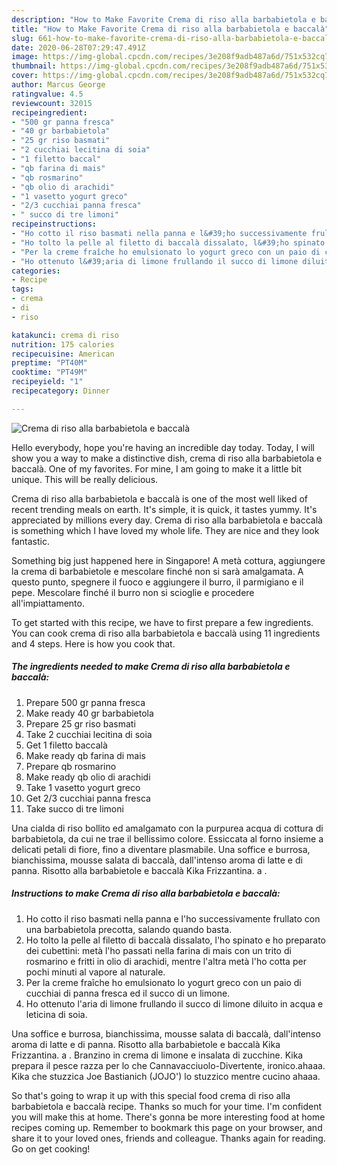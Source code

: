 ```yaml
---
description: "How to Make Favorite Crema di riso alla barbabietola e baccalà"
title: "How to Make Favorite Crema di riso alla barbabietola e baccalà"
slug: 661-how-to-make-favorite-crema-di-riso-alla-barbabietola-e-baccala
date: 2020-06-28T07:29:47.491Z
image: https://img-global.cpcdn.com/recipes/3e208f9adb487a6d/751x532cq70/crema-di-riso-alla-barbabietola-e-baccala-recipe-main-photo.jpg
thumbnail: https://img-global.cpcdn.com/recipes/3e208f9adb487a6d/751x532cq70/crema-di-riso-alla-barbabietola-e-baccala-recipe-main-photo.jpg
cover: https://img-global.cpcdn.com/recipes/3e208f9adb487a6d/751x532cq70/crema-di-riso-alla-barbabietola-e-baccala-recipe-main-photo.jpg
author: Marcus George
ratingvalue: 4.5
reviewcount: 32015
recipeingredient:
- "500 gr panna fresca"
- "40 gr barbabietola"
- "25 gr riso basmati"
- "2 cucchiai lecitina di soia"
- "1 filetto baccal"
- "qb farina di mais"
- "qb rosmarino"
- "qb olio di arachidi"
- "1 vasetto yogurt greco"
- "2/3 cucchiai panna fresca"
- " succo di tre limoni"
recipeinstructions:
- "Ho cotto il riso basmati nella panna e l&#39;ho successivamente frullato con una barbabietola precotta, salando quando basta."
- "Ho tolto la pelle al filetto di baccalà dissalato, l&#39;ho spinato e ho preparato dei cubettini: metà l&#39;ho passati nella farina di mais con un trito di rosmarino e fritti in olio di arachidi, mentre l&#39;altra metà l&#39;ho cotta per pochi minuti al vapore al naturale."
- "Per la creme fraîche ho emulsionato lo yogurt greco con un paio di cucchiai di panna fresca ed il succo di un limone."
- "Ho ottenuto l&#39;aria di limone frullando il succo di limone diluito in acqua e leticina di soia."
categories:
- Recipe
tags:
- crema
- di
- riso

katakunci: crema di riso 
nutrition: 175 calories
recipecuisine: American
preptime: "PT40M"
cooktime: "PT49M"
recipeyield: "1"
recipecategory: Dinner

---
```



![Crema di riso alla barbabietola e baccalà](https://img-global.cpcdn.com/recipes/3e208f9adb487a6d/751x532cq70/crema-di-riso-alla-barbabietola-e-baccala-recipe-main-photo.jpg)

Hello everybody, hope you're having an incredible day today. Today, I will show you a way to make a distinctive dish, crema di riso alla barbabietola e baccalà. One of my favorites. For mine, I am going to make it a little bit unique. This will be really delicious.

Crema di riso alla barbabietola e baccalà is one of the most well liked of recent trending meals on earth. It's simple, it is quick, it tastes yummy. It's appreciated by millions every day. Crema di riso alla barbabietola e baccalà is something which I have loved my whole life. They are nice and they look fantastic.

Something big just happened here in Singapore! A metà cottura, aggiungere la crema di barbabietole e mescolare finché non si sarà amalgamata. A questo punto, spegnere il fuoco e aggiungere il burro, il parmigiano e il pepe. Mescolare finché il burro non si scioglie e procedere all&#39;impiattamento.


To get started with this recipe, we have to first prepare a few ingredients. You can cook crema di riso alla barbabietola e baccalà using 11 ingredients and 4 steps. Here is how you cook that.

<!--inarticleads1-->

##### The ingredients needed to make Crema di riso alla barbabietola e baccalà:

1. Prepare 500 gr panna fresca
1. Make ready 40 gr barbabietola
1. Prepare 25 gr riso basmati
1. Take 2 cucchiai lecitina di soia
1. Get 1 filetto baccalà
1. Make ready qb farina di mais
1. Prepare qb rosmarino
1. Make ready qb olio di arachidi
1. Take 1 vasetto yogurt greco
1. Get 2/3 cucchiai panna fresca
1. Take  succo di tre limoni


Una cialda di riso bollito ed amalgamato con la purpurea acqua di cottura di barbabietola, da cui ne trae il bellissimo colore. Essiccata al forno insieme a delicati petali di fiore, fino a diventare plasmabile. Una soffice e burrosa, bianchissima, mousse salata di baccalà, dall&#39;intenso aroma di latte e di panna. Risotto alla barbabietole e baccalà Kika Frizzantina. a . 

<!--inarticleads2-->

##### Instructions to make Crema di riso alla barbabietola e baccalà:

1. Ho cotto il riso basmati nella panna e l&#39;ho successivamente frullato con una barbabietola precotta, salando quando basta.
1. Ho tolto la pelle al filetto di baccalà dissalato, l&#39;ho spinato e ho preparato dei cubettini: metà l&#39;ho passati nella farina di mais con un trito di rosmarino e fritti in olio di arachidi, mentre l&#39;altra metà l&#39;ho cotta per pochi minuti al vapore al naturale.
1. Per la creme fraîche ho emulsionato lo yogurt greco con un paio di cucchiai di panna fresca ed il succo di un limone.
1. Ho ottenuto l&#39;aria di limone frullando il succo di limone diluito in acqua e leticina di soia.


Una soffice e burrosa, bianchissima, mousse salata di baccalà, dall&#39;intenso aroma di latte e di panna. Risotto alla barbabietole e baccalà Kika Frizzantina. a . Branzino in crema di limone e insalata di zucchine. Kika prepara il pesce razza per lo che Cannavacciuolo-Divertente, ironico.ahaaa. Kika che stuzzica Joe Bastianich (JOJO&#39;) lo stuzzico mentre cucino ahaaa. 

So that's going to wrap it up with this special food crema di riso alla barbabietola e baccalà recipe. Thanks so much for your time. I'm confident you will make this at home. There's gonna be more interesting food at home recipes coming up. Remember to bookmark this page on your browser, and share it to your loved ones, friends and colleague. Thanks again for reading. Go on get cooking!
